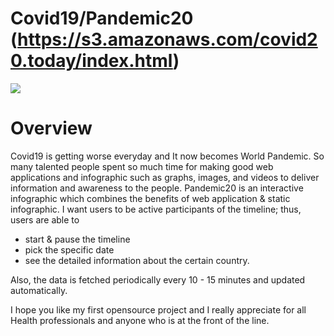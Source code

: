 # Covid19/Pandemic20 (https://s3.amazonaws.com/covid20.today/index.html)

![](https://user-images.githubusercontent.com/45322680/78461416-ab570400-7696-11ea-95f5-c8b06b2395a4.gif)

# Overview

Covid19 is getting worse everyday and It now becomes World Pandemic. So many talented people spent 
so much time for making good web applications 
and infographic such as graphs, images, and videos to deliver information and awareness to the people.
Pandemic20 is an interactive infographic which combines the benefits of web application & static infographic. 
I want users to be active participants of the timeline; thus, users are able to
- start & pause the timeline
- pick the specific date
- see the detailed information about the certain country.

Also, the data is fetched periodically every 10 - 15 minutes and updated automatically.

I hope you like my first opensource project and I really appreciate for all Health professionals and anyone who is at the front of the line.


